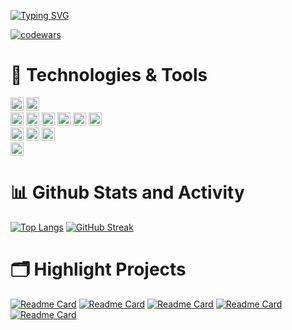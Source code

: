 <a align="center" href="https://git.io/typing-svg"><img src="https://readme-typing-svg.demolab.com?font=Fira+Code&size=21&duration=3000&pause=800&color=974CF4&width=555&lines=HI!+My+name+is+Daria!;%26+I'm+a+junior+frontend+developer+%F0%9F%91%A9%E2%80%8D%F0%9F%92%BB;I%E2%80%99m+currently+learning+JavaScript+%26+React!;Welcome+to+my+profile!+%F0%9F%A4%8D+" alt="Typing SVG" /></a>


[![codewars](https://www.codewars.com/users/DariaaaP/badges/small)](https://www.codewars.com/users/DariaaaP) 


<h1 align="left">🔧 Technologies & Tools</h1>
<div><img src="https://img.shields.io/badge/OS-macOS-lightgrey?style=flat&logo=macOS&logoColor=rgb(241, 224, 90)&labelColor=rgb(0, 0, 0)" height="21"/> <img src="https://img.shields.io/badge/Editor-VS Code-lightgrey?style=flat&logo=Visual Studio Code&logoColor=rgb(241, 224, 90)&labelColor=rgb(0, 0, 0)" height="21"/></div> 
<div><img src="https://img.shields.io/badge/Code-HTML5-lightgrey?style=flat&logo=HTML5&logoColor=rgb(198, 83, 141)&labelColor=rgb(0, 0, 0)" height="21"/> <img src="https://img.shields.io/badge/Code-CSS3-lightgrey?style=flat&logo=CSS3&logoColor=rgb(198, 83, 141)&labelColor=rgb(0, 0, 0)" height="21"/> <img src="https://img.shields.io/badge/Code-Sass-lightgrey?style=flat&logo=Sass&logoColor=rgb(198, 83, 141)&labelColor=rgb(0, 0, 0)" height="21"/> <img src="https://img.shields.io/badge/Code-JavaScript-lightgrey?style=flat&logo=JavaScript&logoColor=rgb(198, 83, 141)&labelColor=rgb(0, 0, 0)" height="21"/> <img src="https://img.shields.io/badge/Code-React-lightgrey?style=flat&logo=React&logoColor=rgb(198, 83, 141)&labelColor=rgb(0, 0, 0)" height="21"/> <img src="https://img.shields.io/badge/Code-Python-lightgrey?style=flat&logo=Python&logoColor=rgb(198, 83, 141)&labelColor=rgb(0, 0, 0)" height="21"/></div>
<div><img src="https://img.shields.io/badge/Tools-PostgreSQL-lightgrey?style=flat&logo=PostgreSQL&logoColor=rgb(87, 61, 124)&labelColor=rgb(0, 0, 0)" height="21"/> <img src="https://img.shields.io/badge/Tools-Postman-lightgrey?style=flat&logo=Postman&logoColor=rgb(87, 61, 124)&labelColor=rgb(0, 0, 0)" height="21"/> <img src="https://img.shields.io/badge/Tools-Power BI-lightgrey?style=flat&logo=Power BI&logoColor=rgb(87, 61, 124)&labelColor=rgb(0, 0, 0)" height="21"/></div>
<div><img src="https://img.shields.io/badge/Design-Figma-lightgrey?style=flat&logo=Figma&logoColor=rgb(228, 77, 50)&labelColor=rgb(0, 0, 0)" height="21"/></div>


<h1 align="left">📊 Github Stats and Activity</h1>

[![Top Langs](https://github-readme-stats.vercel.app/api/top-langs/?username=DariaaaP&layout=compact&theme=midnight-purple)](https://github.com/anuraghazra/github-readme-stats) [![GitHub Streak](http://github-readme-streak-stats.herokuapp.com?user=DariaaaP&theme=midnight-purple&sideLabels=C6538D&currStreakLabel=C6538D&ring=E44D32&fire=F1E05A)](https://git.io/streak-stats)


<h1 align="left">🗂️ Highlight Projects</h1>

[![Readme Card](https://github-readme-stats.vercel.app/api/pin/?username=DariaaaP&repo=EnglishDictionaryApp&theme=midnight-purple)](https://github.com/DariaaaP/EnglishDictionaryApp) [![Readme Card](https://github-readme-stats.vercel.app/api/pin/?username=DariaaaP&repo=MoodboardProject&theme=midnight-purple)](https://github.com/DariaaaP/MoodboardProject) [![Readme Card](https://github-readme-stats.vercel.app/api/pin/?username=DariaaaP&repo=Website-of-architects&theme=midnight-purple)](https://github.com/DariaaaP/Website-of-architects) [![Readme Card](https://github-readme-stats.vercel.app/api/pin/?username=DariaaaP&repo=superheroes_card&theme=midnight-purple)](https://github.com/DariaaaP/superheroes_card) [![Readme Card](https://github-readme-stats.vercel.app/api/pin/?username=DariaaaP&repo=BadTrip&theme=midnight-purple)](https://github.com/DariaaaP/BadTrip)
